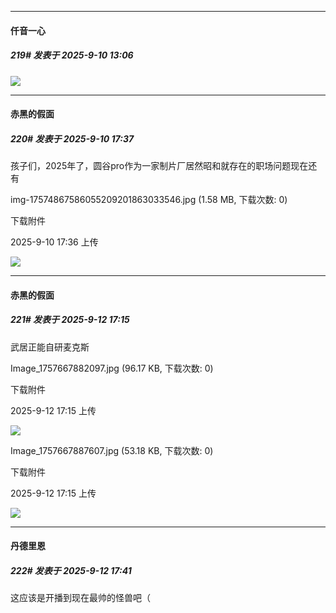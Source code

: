 ﻿
*****

####  仟音一心  
##### 219#       发表于 2025-9-10 13:06

<img src="https://p.sda1.dev/26/33e74ada4d96179719fae28cbfb59793/image.jpg" referrerpolicy="no-referrer">

*****

####  赤黑的假面  
##### 220#       发表于 2025-9-10 17:37

孩子们，2025年了，圆谷pro作为一家制片厂居然昭和就存在的职场问题现在还有

img-17574867586055209201863033546.jpg
(1.58 MB, 下载次数: 0)

下载附件

2025-9-10 17:36 上传

<img src="https://img.stage1st.com/forum/202509/10/173644vtx3lnf4cb5tul3s.jpg" referrerpolicy="no-referrer">


*****

####  赤黑的假面  
##### 221#       发表于 2025-9-12 17:15

武居正能自研麦克斯

Image_1757667882097.jpg
(96.17 KB, 下载次数: 0)

下载附件

2025-9-12 17:15 上传

<img src="https://img.stage1st.com/forum/202509/12/171545g3agdd3tnc3nj81d.jpg" referrerpolicy="no-referrer">

Image_1757667887607.jpg
(53.18 KB, 下载次数: 0)

下载附件

2025-9-12 17:15 上传

<img src="https://img.stage1st.com/forum/202509/12/171544bwwj6al6sllfx3qb.jpg" referrerpolicy="no-referrer">


*****

####  丹德里恩  
##### 222#       发表于 2025-9-12 17:41

这应该是开播到现在最帅的怪兽吧（

